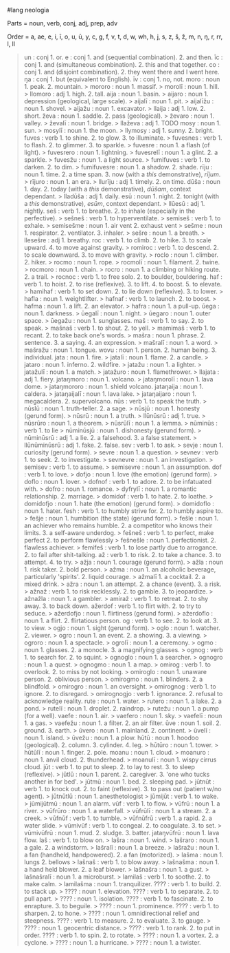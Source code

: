 #lang neologia

Parts = noun, verb, conj, adj, prep, adv

Order = a, ae, e, i, ī, o, u, ū, y, c, g, f, v, t, d, w, wh, h, j, s, z, š, ž, m, n, ŋ, r, rr, l, ll

> un : conj
    1. or.
> e : conj
    1. and (sequential combination).
    2. and then.
> īc : conj
    1. and (simultaneous combination).
    2. this and that together.
> co : conj
    1. and (disjoint combination).
    2. they went there and I went here.
> ŋa : conj
    1. but (equivalent to English).
> īv : conj
    1. no, not.
> moro : noun
    1. peak.
    2. mountain.
    > mororo : noun
        1. massif.
    > morolī : noun
        1. hill.
    > llomoro : adj
        1. high.
        2. tall.
> aija : noun
    1. basin.
    > aijaro : noun
        1. depression (geological, large scale).
    > aijalī : noun
        1. pit.
        > aijalīžu : noun
            1. shovel.
    > aijažu : noun
        1. excavator.
    > llaija : adj
        1. low.
        2. short.
> ževa : noun
    1. saddle.
    2. pass (geological).
    > ževaro : noun
        1. valley.
    > ževalī : noun
        1. bridge.
    > llaževa : adj
        1. TODO
> mosy : noun
    1. sun.
    > mosylī : noun
        1. the moon.
    > llymosy : adj
        1. sunny.
        2. bright.
> fuves : verb
    1. to shine.
    2. to glow.
    3. to illuminate.
    > fuvesnes : verb
        1. to flash.
        2. to glimmer.
        3. to sparkle.
    > fuvesre : noun
        1. a flash (of light).
        > fuvesrero : noun
            1. lightning.
        > fuvesrelī : noun
            1. a glint.
            2. a sparkle.
    > fuvesžu : noun
        1. a light source.
    > fumifuves : verb
        1. to darken.
        2. to dim.
        > fumifuvesre : noun
            1. a shadow.
            2. shade.
> rīju : noun
    1. time.
    2. a time span.
    3. now (with a *this* demonstrative), *rījum*.
    > rījuro : noun
        1. an era.
    > llurīju : adj
        1. timely.
        2. on time.
> dūša : noun
    1. day.
    2. today (with a *this* demonstrative), *dūšam*, context dependant.
    > lladūša : adj
        1. daily.
> esū : noun
    1. night.
    2. tonight (with a *this* demonstrative), *esūm*, context dependant.
    > llūesū : adj
        1. nightly.
> seš : verb
    1. to breathe.
    2. to inhale (especially in the perfective).
    > sešneš : verb
        1. to hyperventilate.
    > semiseš : verb
        1. to exhale.
        > semisešme : noun
            1. air vent
            2. exhaust vent
    > sešme : noun
        1. respirator.
        2. ventilator.
        3. inhaler.
    > sešre : noun
        1. a breath.
        > llesešre : adj
            1. breathy.
> roc : verb
    1. to climb.
    2. to hike.
    3. to scale upward.
    4. to move against gravity.
    > romiroc : verb
        1. to descend.
        2. to scale downward.
        3. to move with gravity.
    > roclo : noun
        1. climber.
        2. hiker.
    > rocmo : noun
        1. rope.
        > rocmolī : noun
            1. filament.
            2. twine.
        > rocmoro : noun
            1. chain.
    > rocro : noun
        1. a climbing or hiking route.
        2. a trail.
    > rocnoc : verb
        1. to free solo.
        2. to boulder, bouldering.
> haf : verb
    1. to hoist.
    2. to rise (reflexive).
    3. to lift.
    4. to boost.
    5. to elevate.
    > hamihaf : verb
        1. to set down.
        2. to lie down (reflexive).
        3. to lower.
    > hafla : noun
        1. weightlifter.
    > hafnaf : verb
        1. to launch.
        2. to boost.
    > hafma : noun
        1. a lift.
        2. an elevator.
    > hafra : noun
        1. a pull-up.
> ūega : noun
    1. darkness.
    > ūegalī : noun
        1. night.
    > ūegaro : noun
        1. outer space.
    > ūegažu : noun
        1. sunglasses.
> maš : verb
    1. to say.
    2. to speak.
    > mašnaš : verb
        1. to shout.
        2. to yell.
    > mamimaš : verb
        1. to recant.
        2. to take back one's words.
    > mašra : noun
        1. phrase.
        2. sentence.
        3. a saying.
        4. an expression.
        > mašralī : noun
            1. a word.
        > mašražu : noun
            1. tongue.
> wovu : noun
    1. person.
    2. human being.
    3. individual.
> jata : noun
    1. fire.
    > jatalī : noun
        1. flame.
        2. a candle.
    > jataro : noun
        1. inferno.
        2. wildfire.
    > jatažu : noun
        1. a lighter.
        > jatažulī : noun
            1. a match.
        > jatažuro : noun
            1. flamethrower.
    > llajata : adj
        1. fiery.
> jataŋmoro : noun
    1. volcano.
    > jataŋmorolī : noun
        1. lava dome.
    > jataŋmororo : noun
        1. shield volcano.
> jataŋaija : noun
    1. caldera.
    > jataŋaijalī : noun
        1. lava lake.
    > jataŋaijaro : noun
        1. megacaldera.
        2. supervolcano.
> nūs : verb
    1. to speak the truth.
    > nūslū : noun
        1. truth-teller.
        2. a sage.
    > nūsjū : noun
        1. honesty (gerund form).
    > nūsrū : noun
        1. a truth.
        > llūnūsrū : adj
            1. true.
        > nūsrūro : noun
            1. a theorem.
        > nūsrūlī : noun
            1. a lemma.
    > nūminūs : verb
        1. to lie
        > nūminūsjū : noun
            1. dishonesty (gerund form).
        > nūminūsrū : adj
            1. a lie.
            2. a falsehood.
            3. a false statement.
            > llūnūminūsrū : adj
                1. fake.
                2. false.
> sev : verb
    1. to ask.
    > sevje : noun
        1. curiosity (gerund form).
    > sevre : noun
        1. a question.
    > sevnev : verb
        1. to seek.
        2. to investigate.
        > sevnevre : noun
            1. an investigation.
    > semisev : verb
        1. to assume.
        > semisevre : noun
            1. an assumption.
> dof : verb
    1. to love.
    > dofjo : noun
        1. love (the emotion) (gerund form).
    > doflo : noun
        1. lover.
    > dofnof : verb
        1. to adore.
        2. to be infatuated with.
    > dofro : noun
        1. romance.
        > dyfrylī : noun
            1. a romantic relationship.
            2. marriage.
    > domidof : verb
        1. to hate.
        2. to loathe.
        > domidofjo : noun
            1. hate (the emotion) (gerund form).
        > domidoflo : noun
            1. hater.
> fesh : verb
    1. to humbly strive for.
    2. to humbly aspire to.
    > fešje : noun
        1. humbition (the state) (gerund form).
    > fešle : noun
        1. an achiever who remains humble.
        2. a competitor who knows their limits.
        3. a self-aware underdog.
    > fešneš : verb
        1. to perfect, make perfect
        2. to perform flawlessly
        > fešnešle : noun
            1. perfectionist.
            2. flawless achiever.
    > femifeš : verb
        1. to lose partly due to arrogance.
        2. to fail after shit-talking.
> až : verb
    1. to risk.
    2. to take a chance.
    3. to attempt.
    4. to try.
    > ažja : noun
        1. courage (gerund form).
    > ažla : noun
        1. risk taker.
        2. bold person.
    > ažma : noun
        1. an alcoholic beverage, particularly 'spirits'.
        2. liquid courage.
        > ažmalī
            1. a cocktail.
            2. a mixed drink.
    > ažra : noun
        1. an attempt.
        2. a chance (event).
        3. a risk.
    > ažnaž : verb
        1. to risk recklessly.
        2. to gamble.
        3. to jeopardize.
        > ažnažla : noun
            1. a gambler.
    > amiraž : verb
        1. to retreat.
        2. to shy away.
        3. to back down.
> ažerdof : verb
    1. to flirt with.
    2. to try to seduce.
    > ažerdofjo : noun
        1. flirtiness (gerund form).
    > ažerdoflo : noun
        1. a flirt.
        2. flirtatious person.
> og : verb
    1. to see.
    2. to look at.
    3. to view.
    > ogjo : noun
        1. sight (gerund form).
    > oglo : noun
        1. watcher.
        2. viewer.
    > ogro : noun
        1. an event.
        2. a showing.
        3. a viewing.
        > ogroro : noun
            1. a spectacle.
        > ogrolī : noun
            1. a ceremony.
    > ogmo : noun
        1. glasses.
        2. a monocle.
        3. a magnifying glasses.
    > ognog : verb
        1. to search for.
        2. to squint.
        > ognoglo : noun
            1. a searcher.
        > ognogro : noun
            1. a quest.
        > ognogmo : noun
            1. a map.
    > omirog : verb
        1. to overlook.
        2. to miss by not looking.
        > omiroglo : noun
            1. unaware person.
            2. oblivious person.
        > omirogmo : noun
            1. blinders.
            2. a blindfold.
        > omirogro : noun
            1. an oversight.
        > omirognog : verb
            1. to ignore.
            2. to disregard.
            > omirognogjo : verb
                1. ignorance.
                2. refusal to acknowledge reality.
> rute : noun
    1. water.
    > rutero : noun
        1. a lake.
        2. a pond.
    > rutelī : noun
        1. droplet.
        2. raindrop.
    > rutežu : noun
        1. a pump (for a well).
> vaefe : noun
    1. air.
    > vaefero : noun
        1. sky.
    > vaefelī : noun
        1. a gas.
    > vaefežu : noun
        1. a filter.
        2. an air filter.
> ūve : noun
    1. soil.
    2. ground.
    3. earth.
    > ūvero : noun
        1. mainland.
        2. continent.
    > ūvelī : noun
        1. island.
    > ūvežu : noun
        1. a plow.
> hūtū : noun
    1. hoodoo (geological).
    2. column.
    3. cylinder.
    4. leg.
    > hūtūro : noun
        1. tower.
    > hūtūlī : noun
        1. finger.
        2. pole.
> moanu : noun
    1. cloud.
    > moanuro : noun
        1. anvil cloud.
        2. thunderhead.
    > moanulī : noun
        1. wispy cirrus cloud.
> jūt : verb
    1. to put to sleep.
    2. to lay to rest.
    3. to sleep (reflexive).
    > jūtlū : noun
        1. parent.
        2. caregiver.
        3. 'one who tucks another in for bed'.
    > jūtmū : noun
        1. bed.
        2. sleeping pad.
    > jūtnūt : verb
        1. to knock out.
        2. to faint (reflexive).
        3. to pass out (patient w/no agent).
        > jūtnūtlū : noun
            1. anesthetologist
    > jūmijūt : verb
        1. to wake.
        > jūmijūtmū : noun
            1. an alarm.
> vūf : verb
    1. to flow.
    > vūfrū : noun
        1. a river.
        > vūfrūro : noun
            1. a waterfall.
        > vūfrūlī : noun
            1. a stream.
            2. a creek.
    > vūfnūf : verb
        1. to tumble.
        > vūfnūfrū : verb
            1. a rapid.
            2. a water slide.
    > vūmivūf : verb
        1. to congeal.
        2. to coagulate.
        3. to set.
        > vūmivūfrū : noun
            1. mud.
            2. sludge.
            3. batter.
> jataŋvūfrū : noun
    1. lava flow.
> laš : verb
    1. to blow on.
    > lašra : noun
        1. wind.
        > lašraro : noun
            1. a gale.
            2. a windstorm.
        > lašralī : noun
            1. a breeze.
        > lašražu : noun
            1. a fan (handheld, handpowered).
            2. a fan (motorized).
    > lašma : noun
        1. lungs
        2. bellows
    > lašnaš : verb
        1. to blow away.
        > lašnašma : noun
            1. a hand held blower.
            2. a leaf blower.
        > lašnašra : noun 
            1. a gust.
            > lašnašralī : noun
                1. a microburst.
    > lamilaš : verb
        1. to soothe.
        2. to make calm.
        > lamilašma : noun
            1. tranquilizer.
> ???? : verb
    1. to build.
    2. to stack up.
    > ???? : noun
        1. elevation.
> ???? : verb
    1. to separate.
    2. to pull apart.
    > ???? : noun
        1. isolation.
> ???? : verb
    1. to fascinate.
    2. to enrapture.
    3. to beguile.
    > ???? : noun
        1. prominence.
> ???? : verb
    1. to sharpen.
    2. to hone.
    > ???? : noun
        1. omnidirectional relief and steepness.
> ???? : verb
    1. to measure.
    2. to evaluate.
    3. to gauge.
    > ???? : noun
        1. geocentric distance.
    > ???? : verb
        1. to rank.
        2. to put in order.
> ???? : verb
    1. to spin.
    2. to rotate.
    > ???? : noun
        1. a vortex.
        2. a cyclone.
        > ???? : noun
            1. a hurricane.
        > ???? : noun
            1. a twister.